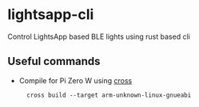 # lightsapp-cli

Control LightsApp based BLE lights using rust based cli

## Useful commands

- Compile for Pi Zero W using [cross](https://github.com/rust-embedded/cross)

        cross build --target arm-unknown-linux-gnueabi
